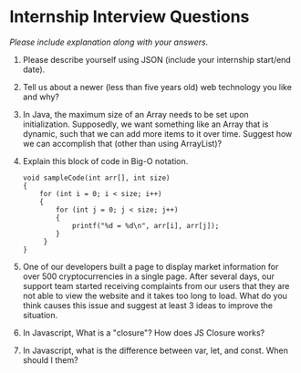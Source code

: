 # Internship Interview Questions
*Please include explanation along with your answers.*

1. Please describe yourself using JSON (include your internship start/end date).

2. Tell us about a newer (less than five years old) web technology you like and why?

3. In Java, the maximum size of an Array needs to be set upon initialization. Supposedly, we want something like an Array that is dynamic, such that we can add more items to it over time. Suggest how we can accomplish that (other than using ArrayList)?

4. Explain this block of code in Big-O notation.
    ```
    void sampleCode(int arr[], int size)
    {
        for (int i = 0; i < size; i++)
        {
            for (int j = 0; j < size; j++)
            {
                printf("%d = %d\n", arr[i], arr[j]);
            }
         }
    }
    ```

5. One of our developers built a page to display market information for over 500 cryptocurrencies in a single page. After several days, our support team started receiving complaints from our users that they are not able to view the website and it takes too long to load. What do you think causes this issue and suggest at least 3 ideas to improve the situation. 

6. In Javascript, What is a "closure"? How does JS Closure works?

7. In Javascript, what is the difference between var, let, and const. When should I them?